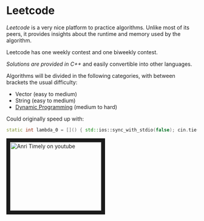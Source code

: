 # Leetcode

*Leetcode* is a very nice platform to practice algorithms. Unlike most of its peers, it provides insights about the runtime and memory used by the algorithm.

Leetcode has one weekly contest and one biweekly contest.

*Solutions are provided in C++* and easily convertible into other languages.

Algorithms will be divided in the following categories, with between brackets the usual difficulty:
* Vector (easy to medium)
* String (easy to medium)
* [Dynamic Programming](https://en.wikipedia.org/wiki/Dynamic_programming) (medium to hard)

Could originally speed up with:
```cpp
static int lambda_0 = []() { std::ios::sync_with_stdio(false); cin.tie(NULL); return 0; }();
```

<a href="https://www.youtube.com/watch?v=fp2psphgAK4
" target="_blank"><img src="http://img.youtube.com/vi/fp2psphgAK4/0.jpg"
alt="Anri Timely on youtube" width="240" height="180" border="10" /></a>

